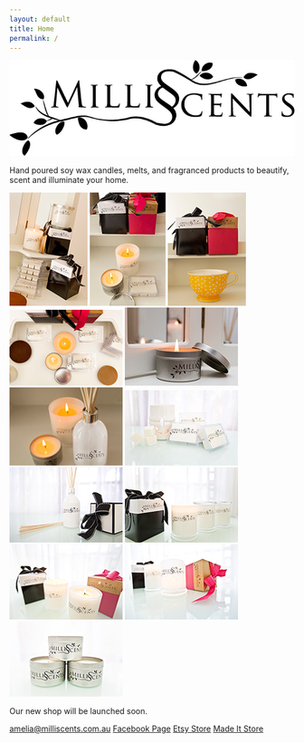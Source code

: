 ```yaml
---
layout: default
title: Home
permalink: /
---
```


<div id="splash">
  <img src="/images/logo.png">
  <p class="footer">Hand poured soy wax candles, melts, and fragranced products to beautify, scent and illuminate your home.</p>
  <div id="images">
    <a><img src="/images/thumb/01.jpg"></a>
    <a><img src="/images/thumb/05.jpg"></a>
    <a><img src="/images/thumb/03.jpg"></a>
    <a><img src="/images/thumb/04.jpg"></a>
    <a><img src="/images/thumb/02.jpg"></a>
    <a><img src="/images/thumb/06.jpg"></a>
    <a><img src="/images/thumb/07.jpg"></a>
    <a><img src="/images/thumb/08.jpg"></a>
    <a><img src="/images/thumb/09.jpg"></a>
    <a><img src="/images/thumb/10.jpg"></a>
    <a><img src="/images/thumb/11.jpg"></a>
    <a><img src="/images/thumb/12.jpg"></a>
  </div>
  <p class="footer">Our new shop will be launched soon.</p>
  <p class="links">
    <a href="mailto:amelia@milliscents.com.au">amelia@milliscents.com.au</a>
    <a href="https://www.facebook.com/milliscentsaustralia">Facebook Page</a>
    <a href="http://www.etsy.com/shop/MilliScentsAustralia">Etsy Store</a>
    <a href="https://www.madeit.com.au/Main/Store?storeid=15140">Made It Store</a>
  </p>
</div>
